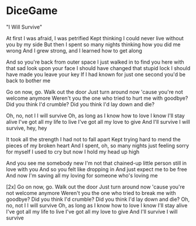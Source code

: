 # DiceGame



"I Will Survive"

At first I was afraid, I was petrified
Kept thinking I could never live without you by my side
But then I spent so many nights thinking how you did me wrong
And I grew strong, and I learned how to get along

And so you're back from outer space
I just walked in to find you here with that sad look upon your face
I should have changed that stupid lock
I should have made you leave your key
If I had known for just one second you'd be back to bother me

Go on now, go. Walk out the door
Just turn around now 'cause you're not welcome anymore
Weren't you the one who tried to hurt me with goodbye?
Did you think I'd crumble?
Did you think I'd lay down and die?

Oh, no, not I
I will survive
Oh, as long as I know how to love I know I'll stay alive
I've got all my life to live
I've got all my love to give
And I'll survive
I will survive, hey, hey

It took all the strength I had not to fall apart
Kept trying hard to mend the pieces of my broken heart
And I spent, oh, so many nights just feeling sorry for myself
I used to cry but now I hold my head up high

And you see me somebody new
I'm not that chained-up little person still in love with you
And so you felt like dropping in
And just expect me to be free
And now I'm saving all my loving for someone who's loving me

[2x]
Go on now, go. Walk out the door
Just turn around now 'cause you're not welcome anymore
Weren't you the one who tried to break me with goodbye?
Did you think I'd crumble?
Did you think I'd lay down and die?
Oh, no, not I
I will survive
Oh, as long as I know how to love I know I'll stay alive
I've got all my life to live
I've got all my love to give
And I'll survive
I will survive